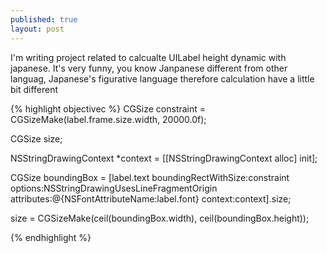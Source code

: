 ```yaml
---
published: true
layout: post
---
```


 I'm writing project related to calcualte UILabel height dynamic with japanese. 
 It's very funny, you know Janpanese different from other languag, Japanese's figurative language therefore calculation have a little bit different

{% highlight objectivec %}
CGSize constraint = CGSizeMake(label.frame.size.width, 20000.0f);
    
CGSize size;
    
NSStringDrawingContext *context = [[NSStringDrawingContext alloc] init];
    
CGSize boundingBox = [label.text
                          boundingRectWithSize:constraint
                          options:NSStringDrawingUsesLineFragmentOrigin
                          attributes:@{NSFontAttributeName:label.font}
                          context:context].size;
    
    
size = CGSizeMake(ceil(boundingBox.width), ceil(boundingBox.height));

{% endhighlight %}


